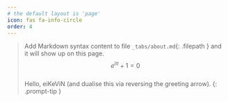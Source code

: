 ```yaml
---
# the default layout is 'page'
icon: fas fa-info-circle
order: 4
---
```


> Add Markdown syntax content to file `_tabs/about.md`{: .filepath } and it will show up on this page.\
> $$e^{i\pi} + 1 = 0$$\
> Hello, eiKeViN (and dualise this via reversing the greeting arrow).
{: .prompt-tip }
